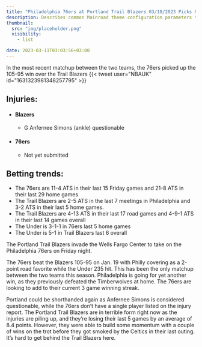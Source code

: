 ```yaml
---
title: "Philadelphia 76ers at Portland Trail Blazers 03/10/2023 Picks & Preview1"
description: Describes common Mainroad theme configuration parameters that can be adjusted via config file or via Front
thumbnail:
  src: "img/placeholder.png"
  visibility:
    - list

date: 2023-03-11T03:03:56+03:00
---
```

In the most recent matchup between the two teams, the 76ers picked up the 105-95 win over the Trail Blazers<!--more-->
{{< tweet user="NBAUK" id="1631323981348257795" >}}
## Injuries:

  - #### Blazers

    - G Anfernee Simons (ankle) questionable

  - #### 76ers

    - Not yet submitted

## Betting trends:

  - The 76ers are 11-4 ATS in their last 15 Friday games and 21-8 ATS in their last 29 home games
  - The Trail Blazers are 2-5 ATS in the last 7 meetings in Philadelphia and 3-2 ATS in their last 5 home games.
  - The Trail Blazers are 4-13 ATS in their last 17 road games and 4-9-1 ATS in their last 14 games overall
  - The Under is 3-1-1 in 76ers last 5 home games
  - The Under is 5-1 in Trail Blazers last 6 overall

The Portland Trail Blazers invade the Wells Fargo Center to take on the Philadelphia 76ers on Friday night. 

The 76ers beat the Blazers 105-95 on Jan. 19 with Philly covering as a 2-point road favorite while the Under 235 hit. This has been the only matchup between the two teams this season. Philadelphia is going for yet another win, as they previously defeated the Timberwolves at home. The 76ers are looking to add to their current 3 game winning streak. 

Portland could be shorthanded again as Anfernee Simons is considered questionable, while the 76ers don’t have a single player listed on the injury report. The Portland Trail Blazers are in terrible form right now as the injuries are piling up, and they’re losing their last 5 games by an average of 8.4 points. However, they were able to build some momentum with a couple of wins on the trot before they got smoked by the Celtics in their last outing. It’s hard to get behind the Trail Blazers here.
